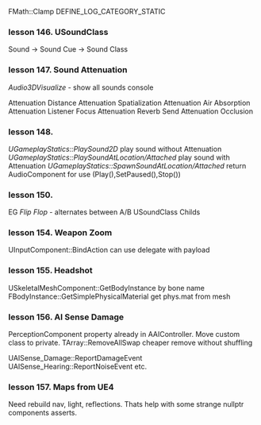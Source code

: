 
FMath::Clamp
DEFINE_LOG_CATEGORY_STATIC

### lesson 146. USoundClass 
Sound -> Sound Cue -> Sound Class 

### lesson 147. Sound Attenuation
*Audio3DVisualize* - show all sounds console

Attenuation Distance
Attenuation Spatialization
Attenuation Air Absorption
Attenuation Listener Focus
Attenuation Reverb Send
Attenuation Occlusion

### lesson 148. 
*UGameplayStatics::PlaySound2D* play sound without Attenuation
*UGameplayStatics::PlaySoundAtLocation/Attached* play sound with Attenuation
*UGameplayStatics::SpawnSoundAtLocation/Attached* return AudioComponent for use (Play(),SetPaused(),Stop())

### lesson 150.
EG *Flip Flop* - alternates between A/B
USoundClass Childs

### lesson 154. Weapon Zoom
UInputComponent::BindAction can use delegate with payload

### lesson 155. Headshot
USkeletalMeshComponent::GetBodyInstance by bone name
FBodyInstance::GetSimplePhysicalMaterial get phys.mat from mesh

### lesson 156. AI Sense Damage
PerceptionComponent property already in AAIController. Move custom class to private.
TArray::RemoveAllSwap cheaper remove without shuffling

UAISense_Damage::ReportDamageEvent
UAISense_Hearing::ReportNoiseEvent etc.

### lesson 157. Maps from UE4
Need rebuild nav, light, reflections. Thats help with some strange nullptr components asserts.